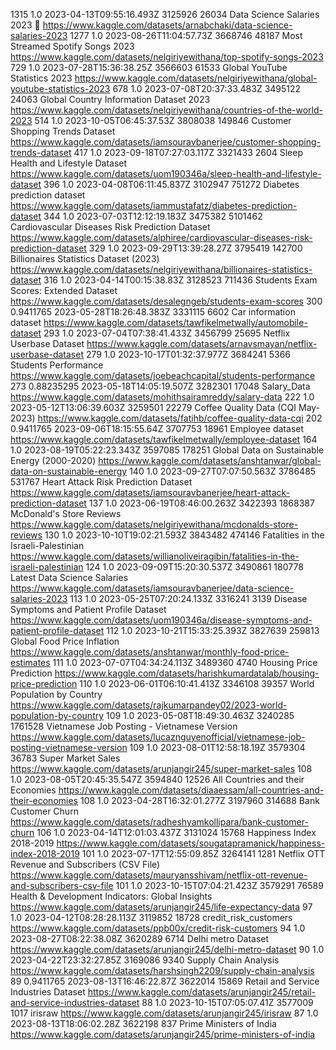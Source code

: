 1315    1.0     2023-04-13T09:55:16.493Z        3125926 26034   Data Science Salaries 2023 💸   https://www.kaggle.com/datasets/arnabchaki/data-science-salaries-2023
1277    1.0     2023-08-26T11:04:57.73Z 3668746 48187   Most Streamed Spotify Songs 2023        https://www.kaggle.com/datasets/nelgiriyewithana/top-spotify-songs-2023
729     1.0     2023-07-28T15:36:38.25Z 3566603 61533   Global YouTube Statistics 2023  https://www.kaggle.com/datasets/nelgiriyewithana/global-youtube-statistics-2023
678     1.0     2023-07-08T20:37:33.483Z        3495122 24063   Global Country Information Dataset 2023 https://www.kaggle.com/datasets/nelgiriyewithana/countries-of-the-world-2023
514     1.0     2023-10-05T06:45:37.53Z 3808038 149846  Customer Shopping Trends Dataset        https://www.kaggle.com/datasets/iamsouravbanerjee/customer-shopping-trends-dataset
417     1.0     2023-09-18T07:27:03.117Z        3321433 2604    Sleep Health and Lifestyle Dataset      https://www.kaggle.com/datasets/uom190346a/sleep-health-and-lifestyle-dataset
396     1.0     2023-04-08T06:11:45.837Z        3102947 751272  Diabetes prediction dataset     https://www.kaggle.com/datasets/iammustafatz/diabetes-prediction-dataset
344     1.0     2023-07-03T12:12:19.183Z        3475382 5101462 Cardiovascular Diseases Risk Prediction Dataset https://www.kaggle.com/datasets/alphiree/cardiovascular-diseases-risk-prediction-dataset
329     1.0     2023-09-29T13:39:28.27Z 3795419 142700  Billionaires Statistics Dataset (2023)  https://www.kaggle.com/datasets/nelgiriyewithana/billionaires-statistics-dataset
316     1.0     2023-04-14T00:15:38.83Z 3128523 711436  Students Exam Scores: Extended Dataset  https://www.kaggle.com/datasets/desalegngeb/students-exam-scores
300     0.9411765       2023-05-28T18:26:48.383Z        3331115 6602    Car information dataset https://www.kaggle.com/datasets/tawfikelmetwally/automobile-dataset
293     1.0     2023-07-04T07:38:41.433Z        3456799 25695   Netflix Userbase Dataset        https://www.kaggle.com/datasets/arnavsmayan/netflix-userbase-dataset
279     1.0     2023-10-17T01:32:37.977Z        3684241 5366    Students Performance    https://www.kaggle.com/datasets/joebeachcapital/students-performance
273     0.88235295      2023-05-18T14:05:19.507Z        3282301 17048   Salary_Data     https://www.kaggle.com/datasets/mohithsairamreddy/salary-data
222     1.0     2023-05-12T13:06:39.603Z        3259501 22279   Coffee Quality Data (CQI May-2023)      https://www.kaggle.com/datasets/fatihb/coffee-quality-data-cqi
202     0.9411765       2023-09-06T18:15:55.64Z 3707753 18961   Employee dataset        https://www.kaggle.com/datasets/tawfikelmetwally/employee-dataset
164     1.0     2023-08-19T05:22:23.343Z        3597085 178251  Global Data on Sustainable Energy (2000-2020)   https://www.kaggle.com/datasets/anshtanwar/global-data-on-sustainable-energy
140     1.0     2023-09-27T07:07:50.563Z        3786485 531767  Heart Attack Risk Prediction Dataset    https://www.kaggle.com/datasets/iamsouravbanerjee/heart-attack-prediction-dataset
137     1.0     2023-06-19T08:46:00.263Z        3422393 1868387 McDonald's Store Reviews        https://www.kaggle.com/datasets/nelgiriyewithana/mcdonalds-store-reviews
130     1.0     2023-10-10T19:02:21.593Z        3843482 474146  Fatalities in the Israeli-Palestinian   https://www.kaggle.com/datasets/willianoliveiragibin/fatalities-in-the-israeli-palestinian
124     1.0     2023-09-09T15:20:30.537Z        3490861 180778  Latest Data Science Salaries    https://www.kaggle.com/datasets/iamsouravbanerjee/data-science-salaries-2023
113     1.0     2023-05-25T07:20:24.133Z        3316241 3139    Disease Symptoms and Patient Profile Dataset    https://www.kaggle.com/datasets/uom190346a/disease-symptoms-and-patient-profile-dataset
112     1.0     2023-10-21T15:33:25.393Z        3827639 259813  Global Food Price Inflation     https://www.kaggle.com/datasets/anshtanwar/monthly-food-price-estimates
111     1.0     2023-07-07T04:34:24.113Z        3489360 4740    Housing Price Prediction        https://www.kaggle.com/datasets/harishkumardatalab/housing-price-prediction
110     1.0     2023-06-01T06:10:41.413Z        3346108 39357    World Population by Country    https://www.kaggle.com/datasets/rajkumarpandey02/2023-world-population-by-country
109     1.0     2023-05-08T18:49:30.463Z        3240285 1761528 Vietnamese Job Posting - Vietnamese Version     https://www.kaggle.com/datasets/lucaznguyenofficial/vietnamese-job-posting-vietnamese-version
109     1.0     2023-08-01T12:58:18.19Z 3579304 36783   Super Market Sales      https://www.kaggle.com/datasets/arunjangir245/super-market-sales
108     1.0     2023-08-05T20:45:35.547Z        3594840 12526   All Countries and their Economies       https://www.kaggle.com/datasets/diaaessam/all-countries-and-their-economies
108     1.0     2023-04-28T16:32:01.277Z        3197960 314688  Bank Customer Churn     https://www.kaggle.com/datasets/radheshyamkollipara/bank-customer-churn
106     1.0     2023-04-14T12:01:03.437Z        3131024 15768   Happiness Index 2018-2019       https://www.kaggle.com/datasets/sougatapramanick/happiness-index-2018-2019
101     1.0     2023-07-17T12:55:09.85Z 3264141 1281    Netflix OTT Revenue and Subscribers (CSV File)  https://www.kaggle.com/datasets/mauryansshivam/netflix-ott-revenue-and-subscribers-csv-file
101     1.0     2023-10-15T07:04:21.423Z        3579291 76589   Health & Development Indicators: Global Insights        https://www.kaggle.com/datasets/arunjangir245/life-expectancy-data
97      1.0     2023-04-12T08:28:28.113Z        3119852 18728   credit_risk_customers   https://www.kaggle.com/datasets/ppb00x/credit-risk-customers
94      1.0     2023-08-27T08:22:38.08Z 3620289 6714    Delhi metro Dataset     https://www.kaggle.com/datasets/arunjangir245/delhi-metro-dataset
90      1.0     2023-04-22T23:32:27.85Z 3169086 9340    Supply Chain Analysis   https://www.kaggle.com/datasets/harshsingh2209/supply-chain-analysis
89      0.9411765       2023-08-13T16:46:22.87Z 3622014 15869   Retail and Service Industries Dataset   https://www.kaggle.com/datasets/arunjangir245/retail-and-service-industries-dataset
88      1.0     2023-10-15T07:05:07.41Z 3577009 1017    irisraw https://www.kaggle.com/datasets/arunjangir245/irisraw
87      1.0     2023-08-13T18:06:02.28Z 3622198 837     Prime Ministers of India        https://www.kaggle.com/datasets/arunjangir245/prime-ministers-of-india
